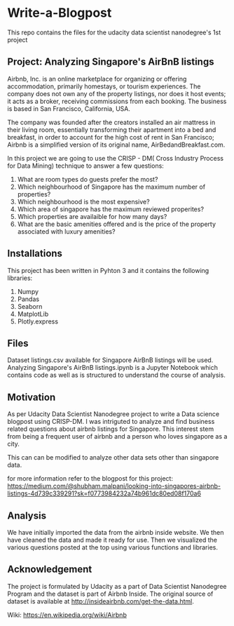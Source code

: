 # Write-a-Blogpost
This repo contains the files for the udacity data scientist nanodegree's 1st project
## Project: Analyzing Singapore's AirBnB listings
Airbnb, Inc. is an online marketplace for organizing or offering accommodation, primarily homestays, or tourism experiences. The company does not own any of the property listings, nor does it host events; it acts as a broker, receiving commissions from each booking. The business is based in San Francisco, California, USA.

The company was founded after the creators installed an air mattress in their living room, essentially transforming their apartment into a bed and breakfast, in order to account for the high cost of rent in San Francisco; Airbnb is a simplified version of its original name, AirBedandBreakfast.com.

In this project we are going to use the CRISP - DM( Cross Industry Process for Data Mining) technique to answer a few questions:

1. What are room types do guests prefer the most?
2. Which neighbourhood of Singapore has the maximum number of properties?
3. Which neighbourhood is the most expensive?
4. Which area of singapore has the maximum reviewed properites?
5. Which properties are availaible for how many days?
6. What are the basic amenities offered and is the price of the property associated with luxury amenities?

## Installations
This project has been written in Pyhton 3 and it contains the following libraries:

1. Numpy
2. Pandas
3. Seaborn
4. MatplotLib
5. Plotly.express

## Files
Dataset listings.csv available for Singapore AirBnB listings will be used. Analyzing Singapore's AirBnB listings.ipynb is a Jupyter Notebook which contains code as well as is structured to understand the course of analysis.

## Motivation
As per Udacity Data Scientist Nanodegree project to write a Data science blogpost using CRISP-DM. I was intriguted to analyze and find business related questions about airbnb listings for Singapore. This interest stem from being a frequent user of airbnb and a person who loves singapore as a city.

This can can be modified to analyze other data sets other than singapore data.

for more information refer to the blogpost for this project: https://medium.com/@shubham.malpani/looking-into-singapores-airbnb-listings-4d739c339291?sk=f0773984232a74b961dc80ed08f170a6

## Analysis
We have initially imported the data from the airbnb inside website. We then have cleaned the data and made it ready for use. Then we visualized the various questions posted at the top using various functions and libraries.

## Acknowledgement
The project is formulated by Udacity as a part of Data Scientist Nanodegree Program and the dataset is part of Airbnb Inside. The original source of dataset is available at http://insideairbnb.com/get-the-data.html.

Wiki: https://en.wikipedia.org/wiki/Airbnb
